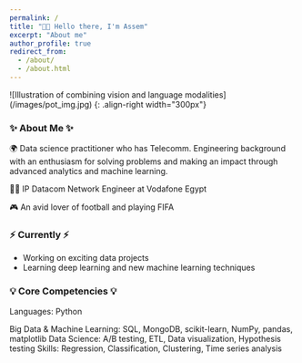 ```yaml
---
permalink: /
title: "👋🏼 Hello there, I'm Assem"
excerpt: "About me"
author_profile: true
redirect_from: 
  - /about/
  - /about.html
---
```


![Illustration of combining vision and language modalities] (/images/pot_img.jpg) {: .align-right width="300px"}

### ✨ About Me ✨
🌍 Data science practitioner who has Telecomm. Engineering background with an enthusiasm for solving problems and making an impact through advanced analytics and machine learning.

👨‍💻 IP Datacom Network Engineer at Vodafone Egypt

🎮 An avid lover of football and playing FIFA

### ⚡️ Currently ⚡️
- Working on exciting data projects
- Learning deep learning and new machine learning techniques

### 💡 Core Competencies 💡
Languages: Python

Big Data & Machine Learning: SQL, MongoDB, scikit-learn, NumPy, pandas, matplotlib
Data Science: A/B testing, ETL, Data visualization, Hypothesis testing
Skills: Regression, Classification, Clustering, Time series analysis
